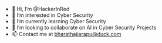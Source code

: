 - 👋 Hi, I’m @HackerInRed
- 👀 I’m interested in Cyber Security
- 🌱 I’m currently learning Cyber Security
- 💞️ I’m looking to collaborate on AI in Cyber Security Projects
- 📫 Contact me at bharathajjarapu@duck.com

<!---
HackerInRed/HackerInRed is a ✨ special ✨ repository because its `README.md` (this file) appears on your GitHub profile.
You can click the Preview link to take a look at your changes.
--->
